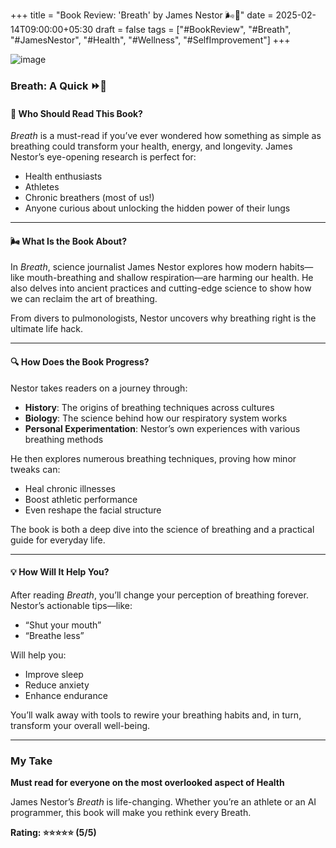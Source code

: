 +++
title = "Book Review: 'Breath' by James Nestor 🌬️📖"
date = 2025-02-14T09:00:00+05:30
draft = false
tags = ["#BookReview", "#Breath", "#JamesNestor", "#Health", "#Wellness", "#SelfImprovement"]
+++

![image](Book.jpg)

### Breath: A Quick ⏩📖

#### 🌟 **Who Should Read This Book?**

_Breath_ is a must-read if you’ve ever wondered how something as simple as breathing could transform your health, energy, and longevity. James Nestor’s eye-opening research is perfect for:

- Health enthusiasts  
- Athletes  
- Chronic breathers (most of us!)  
- Anyone curious about unlocking the hidden power of their lungs  

---

#### 🌬️ **What Is the Book About?**

In _Breath_, science journalist James Nestor explores how modern habits—like mouth-breathing and shallow respiration—are harming our health. He also delves into ancient practices and cutting-edge science to show how we can reclaim the art of breathing.

From divers to pulmonologists, Nestor uncovers why breathing right is the ultimate life hack.

---

#### 🔍 **How Does the Book Progress?**

Nestor takes readers on a journey through:

- **History**: The origins of breathing techniques across cultures  
- **Biology**: The science behind how our respiratory system works  
- **Personal Experimentation**: Nestor’s own experiences with various breathing methods  

He then explores numerous breathing techniques, proving how minor tweaks can:

- Heal chronic illnesses  
- Boost athletic performance  
- Even reshape the facial structure  

The book is both a deep dive into the science of breathing and a practical guide for everyday life.

---

#### 💡 **How Will It Help You?**

After reading _Breath_, you’ll change your perception of breathing forever. Nestor’s actionable tips—like:

- “Shut your mouth”  
- “Breathe less”  

Will help you:

- Improve sleep  
- Reduce anxiety  
- Enhance endurance  

You’ll walk away with tools to rewire your breathing habits and, in turn, transform your overall well-being.

---

### **My Take**

**Must read for everyone on the most overlooked aspect of Health**

James Nestor’s _Breath_ is life-changing. Whether you’re an athlete or an AI programmer, this book will make you rethink every Breath.

**Rating: ⭐⭐⭐⭐⭐ (5/5)**

